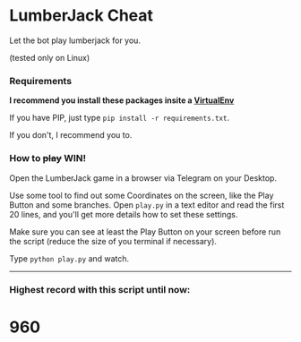 # LumberJack Cheat

Let the bot play lumberjack for you.

(tested only on Linux)

### Requirements

**I recommend you install these packages insite a [VirtualEnv](https://virtualenv.pypa.io/en/stable/installation/)**

If you have PIP, just type `pip install -r requirements.txt`.

If you don't, I recommend you to.

### How to ~~play~~ WIN!

Open the LumberJack game in a browser via Telegram on your Desktop.

Use some tool to find out some Coordinates on the screen, like the Play Button
and some branches. Open `play.py` in a text editor and read the first 20 lines,
and you'll get more details how to set these settings.

Make sure you can see at least the Play Button on your screen before run the
script (reduce the size of you terminal if necessary).

Type `python play.py` and watch.

----------------------

### Highest record with this script until now:

# 960